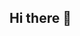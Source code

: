 ## Hi there 👋

<!--
**ARazaMaths/ARazaMaths** is a ✨ _special_ ✨ repository because its `README.md` (this file) appears on your GitHub profile.

Here are some ideas to get you started:

- 🔭 PhD student in Algebraic Geometry
-->
